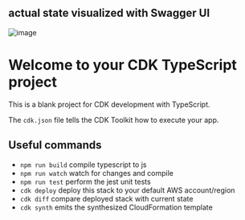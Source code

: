 ## actual state  visualized with Swagger UI

![image](https://github.com/Tim275/Serverless-Blog-app-BACKEND/assets/117520669/baf13152-f44c-4ec6-a918-beb018e28470)

# Welcome to your CDK TypeScript project

This is a blank project for CDK development with TypeScript.

The `cdk.json` file tells the CDK Toolkit how to execute your app.

## Useful commands

* `npm run build`   compile typescript to js
* `npm run watch`   watch for changes and compile
* `npm run test`    perform the jest unit tests
* `cdk deploy`      deploy this stack to your default AWS account/region
* `cdk diff`        compare deployed stack with current state
* `cdk synth`       emits the synthesized CloudFormation template




